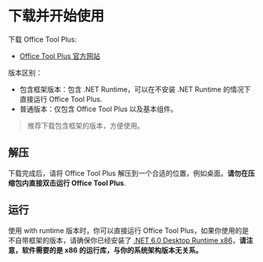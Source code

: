 # 下载并开始使用

下载 Office Tool Plus:

- [Office Tool Plus 官方网站](http://otp.landian.vip/)

版本区别：

- 包含框架版本：包含 .NET Runtime，可以在不安装 .NET Runtime 的情况下直接运行 Office Tool Plus.
- 普通版本：仅包含 Office Tool Plus 以及基本组件。

> 推荐下载包含框架的版本，方便使用。

## 解压

下载完成后，请将 Office Tool Plus 解压到一个合适的位置，例如桌面。**请勿在压缩包内直接双击运行 Office Tool Plus**.

## 运行

使用 with runtime 版本时，你可以直接运行 Office Tool Plus，如果你使用的是不自带框架的版本，请确保你已经安装了 [.NET 6.0 Desktop Runtime x86](https://aka.ms/dotnet/6.0/windowsdesktop-runtime-win-x86.exe)，**请注意，软件需要的是 x86 的运行库，与你的系统架构版本无关系。**
